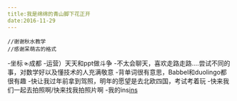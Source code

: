 ```yaml
---
title:我是绵绵的青山脚下花正开
date:2016-11-29
---
```

```
//谢谢秋水教学
//感谢呆萌古的格式

```
-坐标☜成都
-运营）天天和ppt做斗争
-不太会聊天，喜欢走路走路....尝试不同的事，对数学好以及懂技术的人充满敬意
-背单词很有意思，Babbel和duolingo都很有趣
-快让我过年前拿到驾照，明年的愿望是去北欧四国，考试考着玩
-快来我们一起去拍照啊/快来找我拍照片啊
-我的ins[ins](https://www.instagram.com/checheche1011/)
